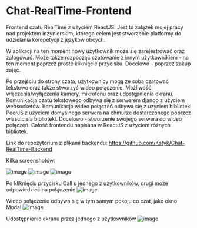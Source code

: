 # Chat-RealTime-Frontend
Frontend czatu RealTime z użyciem ReactJS.
Jest to zalążek mojej pracy nad projektem inżynierskim, którego celem jest stworzenie platformy do udzielania korepetycji z języków obcych.

W aplikacji na ten moment nowy użytkownik może się zarejestrować oraz zalogować. Może także rozpocząć czatowanie z innym użytkownikiem - 
na ten moment poprzez proste kliknięcie przycisku. Docelowo - poprzez zakup zajęć.

Po przejściu do strony czata, użytkownicy mogą ze sobą czatować tekstowo oraz także stworzyć wideo połączenie.
Możliwość włączenia/wyłączenia kamery, mikrofonu oraz udostępnienia ekranu. Komunikacja czatu tekstowego odbywa się z serwerem django z użyciem websocketów.
Komunikacja wideo połączeń odbywa się z użyciem biblioteki PeerJS z użyciem domyślnego serwera na chmurze dostarczonego poprzez właściciela biblioteki.
Docelowo - stworzenie swojego serwera do wideo połączeń. Całość frontendu napisana w ReactJS z użyciem różnych bibliotek.

Link do repozytorium z plikami backendu: https://github.com/Kstyk/Chat-RealTime-Backend

Kilka screenshotów:

![image](https://user-images.githubusercontent.com/80002380/233471175-a2938b54-6846-4ec8-8108-478fa5f88ef7.png)
![image](https://user-images.githubusercontent.com/80002380/233471365-1528a1a2-6d3b-44f8-843e-e56a5f52ab5b.png)
![image](https://user-images.githubusercontent.com/80002380/233471516-8a174240-27b4-4648-80c1-11cb1a2a8ad1.png)

Po kliknięciu przycisku Call u jednego z użytkowników, drugi może odpowiedzieć na połączenie
![image](https://user-images.githubusercontent.com/80002380/233471592-17e9356c-2067-4f47-bcc9-2f9588d06c2e.png)

Wideo połączenie odbywa się w tym samym pokoju co czat, jako okno Modal
![image](https://user-images.githubusercontent.com/80002380/233471968-cccbe073-beb7-49f7-bb48-3334e4daaf75.png)

Udostępnienie ekranu przez jednego z użytkowników
![image](https://user-images.githubusercontent.com/80002380/233472340-a9f6946e-bd46-4107-9763-eb9f21bc4e1a.png)
